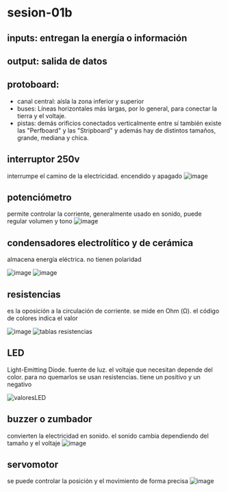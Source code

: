 # sesion-01b

## inputs: entregan la energía o información
## output: salida de datos

## protoboard: 
- canal central: aísla la zona inferior y superior
- buses: Líneas horizontales más largas, por lo general, para conectar la tierra y el voltaje.
- pistas: demás orificios conectados verticalmente entre sí 
también existe las "Perfboard" y las "Stripboard" y además hay de distintos tamaños, grande, mediana y chica.


## interruptor 250v
interrumpe el camino de la electricidad. encendido y apagado
![image](https://github.com/user-attachments/assets/efe2216a-23ab-4215-923d-ee981b03085c)

## potenciómetro 
permite controlar la corriente, generalmente usado en sonido, puede regular volumen y tono 
![image](https://github.com/user-attachments/assets/d8b6a057-f729-48ee-a759-b4c8107f356f)

## condensadores electrolítico y de cerámica
almacena energía eléctrica. no tienen polaridad

![image](https://github.com/user-attachments/assets/ff0b0af3-72bf-4cf4-b941-548124ad8fed)
![image](https://github.com/user-attachments/assets/8d95f8f0-6fcd-4b31-b92a-c2150f14a1e9)

## resistencias 
es la oposición a la circulación de corriente. se mide en Ohm (Ω). el código de colores indica el valor

![image](https://github.com/user-attachments/assets/75eb9a37-6ed1-40d9-aee1-eaafbaaa90c6)
![tablas resistencias](https://github.com/user-attachments/assets/e7a9856c-693c-4d4c-ae7d-a4072a30fc01)

## LED
Light-Emitting Diode. fuente de luz. el voltaje que necesitan depende del color. para no quemarlos se usan resistencias. tiene un positivo y un negativo

![valoresLED](https://github.com/user-attachments/assets/68d4fd64-d3db-4b37-ba38-f77ce9d7559a)


## buzzer o zumbador
convierten la electricidad en sonido. el sonido cambia dependiendo del tamaño y el voltaje
![image](https://github.com/user-attachments/assets/301d8f38-3623-4763-84ef-4006ab1a299a)

## servomotor
se puede controlar la posición y el movimiento de forma precisa
![image](https://github.com/user-attachments/assets/dbb745ce-579c-49f1-969c-c352e061ba47)
